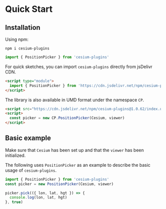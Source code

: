 # Quick Start

## Installation

Using npm:

```shell
npm i cesium-plugins
```

```javascript
import { PositionPicker } from 'cesium-plugins'
```

For quick sketches, you can import `cesium-plugins` directly from jsDelivr CDN.

```html
<script type="module">
  import { PositionPicker } from 'https://cdn.jsdelivr.net/npm/cesium-plugins@1.0.62/index.js'
</script>
```

The library is also available in UMD format under the namespace `CP`.

```html
<script src="https://cdn.jsdelivr.net/npm/cesium-plugins@1.0.62/index.umd.js"></script>
<script>
  const picker = new CP.PositionPicker(Cesium, viewer)
</script>
```

## Basic example

Make sure that `Cesium` has been set up and that the `viewer` has been initialized.

The following uses `PositionPicker` as an example to describe the basic usage of `cesium-plugins`.

```javascript
import { PositionPicker } from 'cesium-plugins'
const picker = new PositionPicker(Cesium, viewer)

picker.pick(({ lon, lat, hgt }) => {
  console.log(lon, lat, hgt)
}, true)
```
